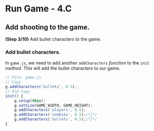 # Run Game - 4.C

## Add shooting to the game.

**(Step 3/10)** Add bullet characters to the game.

### Add bullet characters.

In `game.js`, we need to add another `addCharacters` _function_ to the `init` _method_. This will add the bullet characters to our game.

``` javascript
// File: game.js
// Copy
g.addCharacters('bullets', 0.5);
// End Copy
init() {
	g.setup(this);
	g.setSize(GAME_WIDTH, GAME_HEIGHT);
	g.addCharacters('players', 0.5);
	g.addCharacters('zombies', 0.5);/*[*/
	g.addCharacters('bullets', 0.5);/*]*/
}
```
